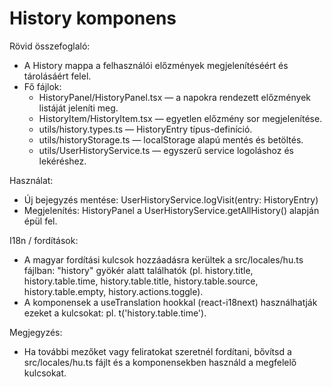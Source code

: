 # History komponens

Rövid összefoglaló:
- A History mappa a felhasználói előzmények megjelenítéséért és tárolásáért felel.
- Fő fájlok:
  - HistoryPanel/HistoryPanel.tsx — a napokra rendezett előzmények listáját jeleníti meg.
  - HistoryItem/HistoryItem.tsx — egyetlen előzmény sor megjelenítése.
  - utils/history.types.ts — HistoryEntry típus-definíció.
  - utils/historyStorage.ts — localStorage alapú mentés és betöltés.
  - utils/UserHistoryService.ts — egyszerű service logoláshoz és lekéréshez.

Használat:
- Új bejegyzés mentése: UserHistoryService.logVisit(entry: HistoryEntry)
- Megjelenítés: HistoryPanel a UserHistoryService.getAllHistory() alapján épül fel.

I18n / fordítások:
- A magyar fordítási kulcsok hozzáadásra kerültek a src/locales/hu.ts fájlban: "history" gyökér alatt találhatók (pl. history.title, history.table.time, history.table.title, history.table.source, history.table.empty, history.actions.toggle).
- A komponensek a useTranslation hookkal (react-i18next) használhatják ezeket a kulcsokat: pl. t('history.table.time').

Megjegyzés:
- Ha további mezőket vagy feliratokat szeretnél fordítani, bővítsd a src/locales/hu.ts fájlt és a komponensekben használd a megfelelő kulcsokat.
